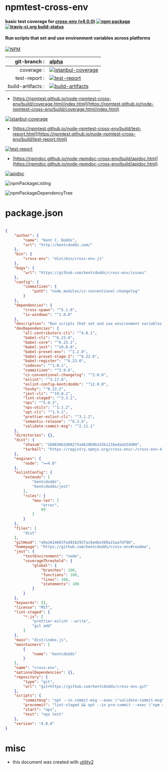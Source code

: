 # npmtest-cross-env

#### basic test coverage for  [cross-env (v4.0.0)](https://github.com/kentcdodds/cross-env#readme)  [![npm package](https://img.shields.io/npm/v/npmtest-cross-env.svg?style=flat-square)](https://www.npmjs.org/package/npmtest-cross-env) [![travis-ci.org build-status](https://api.travis-ci.org/npmtest/node-npmtest-cross-env.svg)](https://travis-ci.org/npmtest/node-npmtest-cross-env)

#### Run scripts that set and use environment variables across platforms

[![NPM](https://nodei.co/npm/cross-env.png?downloads=true&downloadRank=true&stars=true)](https://www.npmjs.com/package/cross-env)

| git-branch : | [alpha](https://github.com/npmtest/node-npmtest-cross-env/tree/alpha)|
|--:|:--|
| coverage : | [![istanbul-coverage](https://npmtest.github.io/node-npmtest-cross-env/build/coverage.badge.svg)](https://npmtest.github.io/node-npmtest-cross-env/build/coverage.html/index.html)|
| test-report : | [![test-report](https://npmtest.github.io/node-npmtest-cross-env/build/test-report.badge.svg)](https://npmtest.github.io/node-npmtest-cross-env/build/test-report.html)|
| build-artifacts : | [![build-artifacts](https://npmtest.github.io/node-npmtest-cross-env/glyphicons_144_folder_open.png)](https://github.com/npmtest/node-npmtest-cross-env/tree/gh-pages/build)|

- [https://npmtest.github.io/node-npmtest-cross-env/build/coverage.html/index.html](https://npmtest.github.io/node-npmtest-cross-env/build/coverage.html/index.html)

[![istanbul-coverage](https://npmtest.github.io/node-npmtest-cross-env/build/screenCapture.buildCi.browser.%252Ftmp%252Fbuild%252Fcoverage.lib.html.png)](https://npmtest.github.io/node-npmtest-cross-env/build/coverage.html/index.html)

- [https://npmtest.github.io/node-npmtest-cross-env/build/test-report.html](https://npmtest.github.io/node-npmtest-cross-env/build/test-report.html)

[![test-report](https://npmtest.github.io/node-npmtest-cross-env/build/screenCapture.buildCi.browser.%252Ftmp%252Fbuild%252Ftest-report.html.png)](https://npmtest.github.io/node-npmtest-cross-env/build/test-report.html)

- [https://npmdoc.github.io/node-npmdoc-cross-env/build/apidoc.html](https://npmdoc.github.io/node-npmdoc-cross-env/build/apidoc.html)

[![apidoc](https://npmdoc.github.io/node-npmdoc-cross-env/build/screenCapture.buildCi.browser.%252Ftmp%252Fbuild%252Fapidoc.html.png)](https://npmdoc.github.io/node-npmdoc-cross-env/build/apidoc.html)

![npmPackageListing](https://npmtest.github.io/node-npmtest-cross-env/build/screenCapture.npmPackageListing.svg)

![npmPackageDependencyTree](https://npmtest.github.io/node-npmtest-cross-env/build/screenCapture.npmPackageDependencyTree.svg)



# package.json

```json

{
    "author": {
        "name": "Kent C. Dodds",
        "url": "http://kentcdodds.com/"
    },
    "bin": {
        "cross-env": "dist/bin/cross-env.js"
    },
    "bugs": {
        "url": "https://github.com/kentcdodds/cross-env/issues"
    },
    "config": {
        "commitizen": {
            "path": "node_modules/cz-conventional-changelog"
        }
    },
    "dependencies": {
        "cross-spawn": "^5.1.0",
        "is-windows": "^1.0.0"
    },
    "description": "Run scripts that set and use environment variables across platforms",
    "devDependencies": {
        "all-contributors-cli": "^4.0.1",
        "babel-cli": "^6.23.0",
        "babel-core": "^6.23.1",
        "babel-jest": "^19.0.0",
        "babel-preset-env": "^1.2.0",
        "babel-preset-stage-2": "^6.22.0",
        "babel-register": "^6.23.0",
        "codecov": "^1.0.1",
        "commitizen": "^2.9.6",
        "cz-conventional-changelog": "^2.0.0",
        "eslint": "^3.17.0",
        "eslint-config-kentcdodds": "^12.0.0",
        "husky": "^0.13.2",
        "jest-cli": "^19.0.2",
        "lint-staged": "^3.3.1",
        "nps": "^5.0.3",
        "nps-utils": "^1.1.2",
        "opt-cli": "^1.5.1",
        "prettier-eslint-cli": "^3.1.2",
        "semantic-release": "^6.3.6",
        "validate-commit-msg": "^2.11.1"
    },
    "directories": {},
    "dist": {
        "shasum": "16083862d08275a4628b0b243b121bedaa55dd80",
        "tarball": "https://registry.npmjs.org/cross-env/-/cross-env-4.0.0.tgz"
    },
    "engines": {
        "node": ">=4.0"
    },
    "eslintConfig": {
        "extends": [
            "kentcdodds",
            "kentcdodds/jest"
        ],
        "rules": {
            "max-len": [
                "error",
                80
            ]
        }
    },
    "files": [
        "dist"
    ],
    "gitHead": "e8a1614683fad01b2927ac8a4be308a21aa7df98",
    "homepage": "https://github.com/kentcdodds/cross-env#readme",
    "jest": {
        "testEnvironment": "node",
        "coverageThreshold": {
            "global": {
                "branches": 100,
                "functions": 100,
                "lines": 100,
                "statements": 100
            }
        }
    },
    "keywords": [],
    "license": "MIT",
    "lint-staged": {
        "*.js": [
            "prettier-eslint --write",
            "git add"
        ]
    },
    "main": "dist/index.js",
    "maintainers": [
        {
            "name": "kentcdodds"
        }
    ],
    "name": "cross-env",
    "optionalDependencies": {},
    "repository": {
        "type": "git",
        "url": "git+https://github.com/kentcdodds/cross-env.git"
    },
    "scripts": {
        "commitmsg": "opt --in commit-msg --exec \"validate-commit-msg\"",
        "precommit": "lint-staged && opt --in pre-commit --exec \"npm start validate\"",
        "start": "nps",
        "test": "nps test"
    },
    "version": "4.0.0"
}
```



# misc
- this document was created with [utility2](https://github.com/kaizhu256/node-utility2)
